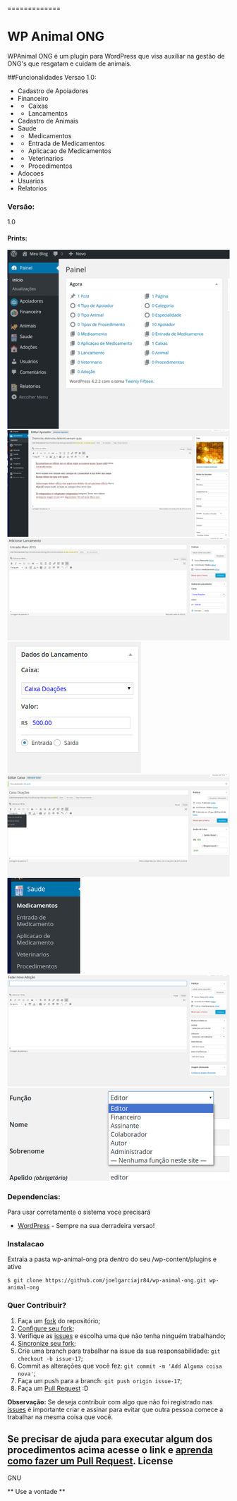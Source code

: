 =============
# WP Animal ONG

WPAnimal ONG é um plugin para WordPress que visa auxiliar na gestão de ONG's que resgatam e cuidam de animais.

##Funcionalidades Versao 1.0:
* Cadastro de Apoiadores
* Financeiro
* * Caixas
* * Lancamentos
* Cadastro de Animais
* Saude
* * Medicamentos
* * Entrada de Medicamentos
* * Aplicacao de Medicamentos
* * Veterinarios
* * Procedimentos
* Adocoes
* Usuarios
* Relatorios
 
### Versão:
1.0

#### Prints:

![](https://raw.githubusercontent.com/joelgarciajr84/wp-animal-ong/master/images/prints/print-1.png "Foto 1")
![](https://raw.githubusercontent.com/joelgarciajr84/wp-animal-ong/master/images/prints/print-2.png "Foto 2")
![](https://raw.githubusercontent.com/joelgarciajr84/wp-animal-ong/master/images/prints/print-3.png "Foto 3")
![](https://raw.githubusercontent.com/joelgarciajr84/wp-animal-ong/master/images/prints/print-4.png "Foto 4")
![](https://raw.githubusercontent.com/joelgarciajr84/wp-animal-ong/master/images/prints/print-5.png "Foto 5")
![](https://raw.githubusercontent.com/joelgarciajr84/wp-animal-ong/master/images/prints/print-6.png "Foto 6")
![](https://raw.githubusercontent.com/joelgarciajr84/wp-animal-ong/master/images/prints/print-7.png "Foto 7")
![](https://raw.githubusercontent.com/joelgarciajr84/wp-animal-ong/master/images/prints/print-8.png "Foto 8")

### Dependencias:

Para usar corretamente o sistema voce precisará

* [WordPress](http://wordpress.org) - Sempre na sua derradeira versao!


### Instalacao
Extraia a pasta wp-animal-ong pra dentro do seu /wp-content/plugins e ative
```
$ git clone https://github.com/joelgarciajr84/wp-animal-ong.git wp-animal-ong
```


### Quer Contribuir? 

1. Faça um [fork](https://help.github.com/articles/fork-a-repo/) do repositório;
3. [Configure seu fork](https://help.github.com/articles/configuring-a-remote-for-a-fork/);
2. Verifique as [issues](https://github.com/joelgarciajr84/wp-animal-ong/issues) e escolha uma que não tenha ninguém trabalhando;
4. [Sincronize seu fork](https://help.github.com/articles/syncing-a-fork/);
2. Crie uma branch para trabalhar na issue da sua responsabilidade: `git checkout -b issue-17`;
3. Commit as alterações que você fez: `git commit -m 'Add Alguma coisa nova'`;
4. Faça um push para a branch: `git push origin issue-17`;
5. Faça um [Pull Request](https://help.github.com/articles/using-pull-requests/) :D

**Observação:** Se deseja contribuir com algo que não foi registrado nas [issues](https://github.com/joelgarciajr84/wp-animal-ong/issues) é importante criar e assinar para evitar que outra pessoa comece a trabalhar na mesma coisa que você.

Se precisar de ajuda para executar algum dos procedimentos acima acesse o link e [aprenda como fazer um Pull Request](http://pythonclub.com.br/como-fazer-fork-clone-push-pull-request-no-github.html).
License
----

GNU


** Use a vontade **
